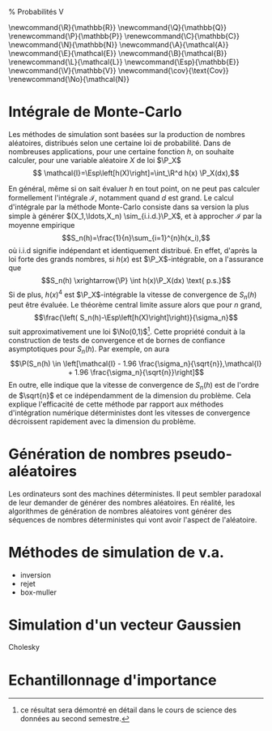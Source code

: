 % Probabilités V

\newcommand{\R}{\mathbb{R}}
\newcommand{\Q}{\mathbb{Q}}
\renewcommand{\P}{\mathbb{P}}
\renewcommand{\C}{\mathbb{C}}
\newcommand{\N}{\mathbb{N}}
\newcommand{\A}{\mathcal{A}}
\newcommand{\E}{\mathcal{E}}
\newcommand{\B}{\mathcal{B}}
\renewcommand{\L}{\mathcal{L}}
\newcommand{\Esp}{\mathbb{E}}
\newcommand{\V}{\mathbb{V}}
\newcommand{\cov}{\text{Cov}}
\renewcommand{\No}{\mathcal{N}}


# Intégrale de Monte-Carlo

Les méthodes de simulation sont basées sur la production de nombres aléatoires, distribués selon une certaine loi de probabilité. 
Dans de nombreuses applications, pour une certaine fonction $h$, on souhaite calculer, pour une variable aléatoire $X$ de loi $\P_X$
$$ \mathcal{I}=\Esp\left[h(X)\right]=\int_\R^d h(x) \P_X(dx),$$

En général, même si on sait évaluer $h$ en tout point, on ne peut pas calculer formellement l'intégrale $\mathcal{I}$, notamment quand $d$ est grand. Le calcul d'intégrale par la méthode Monte-Carlo consiste dans sa version la plus simple à générer $(X_1,\ldots,X_n) \sim_{i.i.d.}\P_X$, et à
approcher $\mathcal{I}$ par la moyenne empirique 
$$S_n(h)=\frac{1}{n}\sum_{i=1}^{n}h(x_i),$$
où i.i.d signifie indépendant et identiquement distribué. En effet, d'après la loi forte des grands nombres, si $h(x)$ est $\P_X$-intégrable, on a l'assurance que
$$S_n(h) \xrightarrow{\P} \int h(x)\P_X(dx) \text{ p.s.}$$
Si de plus, $h(x)^4$ est $\P_X$-intégrable la vitesse de convergence de $S_n(h)$ peut être évaluée. Le théorème central limite assure alors que pour $n$ grand,
$$\frac{\left( S_n(h)-\Esp\left[h(X)\right]\right)}{\sigma_n}$$
suit approximativement une loi $\No(0,1)$[^foot1]. Cette propriété conduit à la construction de tests de convergence et de bornes de
confiance asymptotiques pour $S_n(h)$. Par exemple, on aura
$$\P(S_n(h) \in \left[\mathcal{I} - 1.96 \frac{\sigma_n}{\sqrt{n}},\mathcal{I} + 1.96 \frac{\sigma_n}{\sqrt{n}}\right]$$
En outre, elle indique que la vitesse de convergence de $S_n(h)$ est de l'ordre de $\sqrt{n}$ et ce indépendamment de la dimension du problème. Cela explique l'efficacité de cette méthode par rapport aux méthodes d'intégration numérique déterministes dont les vitesses de convergence décroissent rapidement avec la dimension du problème.

[^foot1]: ce résultat sera démontré en détail dans le cours de science des données au second semestre.


# Génération de nombres pseudo-aléatoires

Les ordinateurs sont des machines déterministes. Il peut sembler paradoxal de leur demander de générer des nombres aléatoires. En réalité, les algorithmes de génération de nombres aléatoires vont générer des séquences de nombres déterministes qui vont avoir l'aspect de l'aléatoire. 

# Méthodes de simulation de v.a.
 * inversion
 * rejet
 * box-muller

# Simulation d'un vecteur Gaussien
 Cholesky

# Echantillonnage d'importance